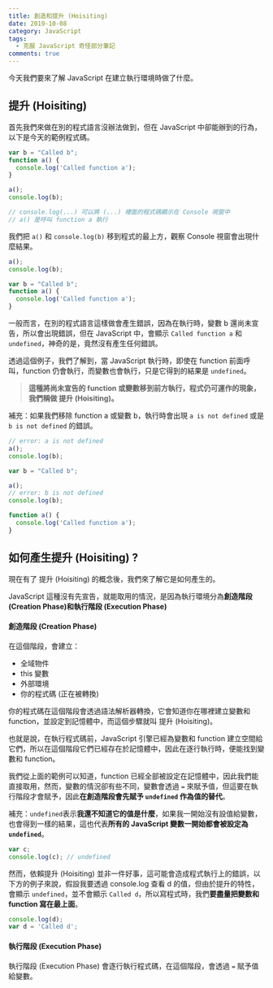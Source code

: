 ```yaml
---
title: 創造和提升 (Hoisiting)
date: 2019-10-08
category: JavaScript
tags:
  - 克服 JavaScript 奇怪部分筆記
comments: true
---
```

今天我們要來了解 JavaScript 在建立執行環境時做了什麼。

## 提升 (Hoisiting)
首先我們來做在別的程式語言沒辦法做到，但在 JavaScript 中卻能辦到的行為，以下是今天的範例程式碼。
``` JavaScript
var b = "Called b";
function a() {
  console.log('Called function a');
}

a();
console.log(b);

// console.log(...) 可以將 (...) 裡面的程式碼顯示在 Console 視窗中
// a() 是呼叫 function a 執行
```

我們把 `a()` 和 `console.log(b)` 移到程式的最上方，觀察 Console 視窗會出現什麼結果。

``` JavaScript
a();
console.log(b);

var b = "Called b";
function a() {
  console.log('Called function a');
}
```

一般而言，在別的程式語言這樣做會產生錯誤，因為在執行時，變數 b 還尚未宣告，所以會出現錯誤，但在 JavaScript 中，會顯示 `Called function a` 和 `undefined`，神奇的是，竟然沒有產生任何錯誤。

透過這個例子，我們了解到，當 JavaScript 執行時，即使在 function 前面呼叫，function 仍會執行，而變數也會執行，只是它得到的結果是 `undefined`。

> **這種將尚未宣告的 function 或變數移到前方執行，程式仍可運作的現象，我們稱做 提升 (Hoisiting)。**

補充：如果我們移除 function a 或變數 b，執行時會出現 `a is not defined` 或是 `b is not defined` 的錯誤。

``` JavaScript
// error: a is not defined
a();
console.log(b);

var b = "Called b";
```

``` JavaScript
a();
// error: b is not defined
console.log(b);

function a() {
  console.log('Called function a');
}
```

## 如何產生提升 (Hoisiting) ?
現在有了 提升 (Hoisiting) 的概念後，我們來了解它是如何產生的。

JavaScript 這種沒有先宣告，就能取用的情況，是因為執行環境分為**創造階段 (Creation Phase)**和**執行階段 (Execution Phase)**

#### 創造階段 (Creation Phase)
在這個階段，會建立：
* 全域物件
* this 變數
* 外部環境
* 你的程式碼 (正在被轉換)

你的程式碼在這個階段會透過語法解析器轉換，它會知道你在哪裡建立變數和 function，並設定到記憶體中，而這個步驟就叫 提升 (Hoisiting)。

也就是說，在執行程式碼前，JavaScript 引擎已經為變數和 function 建立空間給它們，所以在這個階段它們已經存在於記憶體中，因此在逐行執行時，便能找到變數和 function。

我們從上面的範例可以知道，function 已經全部被設定在記憶體中，因此我們能直接取用，然而，變數的情況卻有些不同，變數會透過 `=` 來賦予值，但這要在執行階段才會賦予，因此**在創造階段會先賦予 `undefined` 作為值的替代**。

補充：`undefined`表示**我還不知道它的值是什麼**，如果我一開始沒有設值給變數，也會得到一樣的結果，這也代表**所有的 JavaScript 變數一開始都會被設定為 `undefined`**。
``` JavaScript
var c;
console.log(c); // undefined
```

然而，依賴提升 (Hoisiting) 並非一件好事，這可能會造成程式執行上的錯誤，以下方的例子來說，假設我要透過 console.log 查看 d 的值，但由於提升的特性，會顯示 `undefined`，並不會顯示 `Called d`，所以寫程式時，我們**要盡量把變數和 function 寫在最上面**。
``` JavaScript
console.log(d); 
var d = 'Called d';
```

#### 執行階段 (Execution Phase)

執行階段 (Execution Phase) 會逐行執行程式碼，在這個階段，會透過 `=` 賦予值給變數。